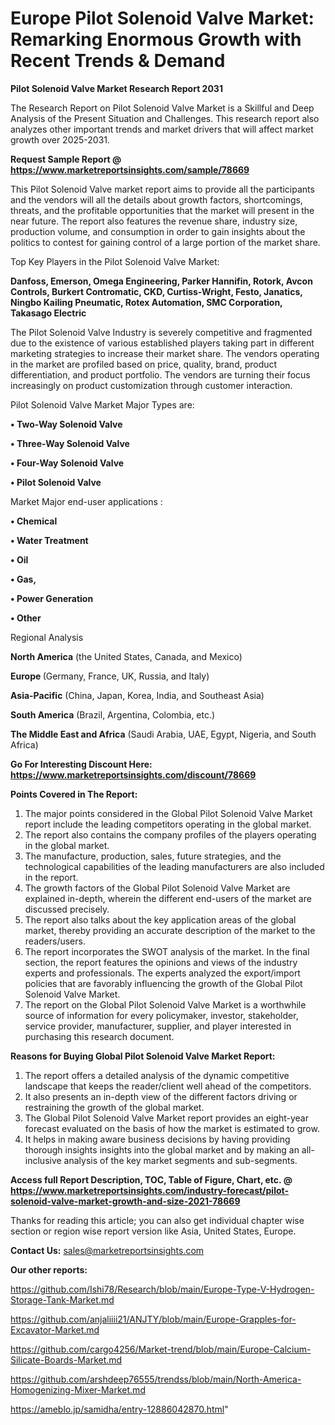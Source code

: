 # Europe Pilot Solenoid Valve Market: Remarking Enormous Growth with Recent Trends & Demand

<strong>Pilot Solenoid Valve Market Research Report 2031</strong>

The Research Report on Pilot Solenoid Valve Market is a Skillful and Deep Analysis of the Present Situation and Challenges. This research report also analyzes other important trends and market drivers that will affect market growth over 2025-2031.

<strong>Request Sample Report @ <a href=https://www.marketreportsinsights.com/sample/78669>https://www.marketreportsinsights.com/sample/78669</a></strong>

This Pilot Solenoid Valve market report aims to provide all the participants and the vendors will all the details about growth factors, shortcomings, threats, and the profitable opportunities that the market will present in the near future. The report also features the revenue share, industry size, production volume, and consumption in order to gain insights about the politics to contest for gaining control of a large portion of the market share.

Top Key Players in the Pilot Solenoid Valve Market:

<strong>Danfoss, Emerson, Omega Engineering, Parker Hannifin, Rotork, Avcon Controls, Burkert Contromatic, CKD, Curtiss-Wright, Festo, Janatics, Ningbo Kailing Pneumatic, Rotex Automation, SMC Corporation, Takasago Electric</strong>

The Pilot Solenoid Valve Industry is severely competitive and fragmented due to the existence of various established players taking part in different marketing strategies to increase their market share. The vendors operating in the market are profiled based on price, quality, brand, product differentiation, and product portfolio. The vendors are turning their focus increasingly on product customization through customer interaction.

Pilot Solenoid Valve Market Major Types are:

<strong>• Two-Way Solenoid Valve

• Three-Way Solenoid Valve

• Four-Way Solenoid Valve

• Pilot Solenoid Valve</strong>

Market Major end-user applications :

<strong>• Chemical

• Water Treatment

• Oil

• Gas,

• Power Generation

• Other</strong>

Regional Analysis

</u><strong><b>North America</b></strong> (the United States, Canada, and Mexico)

<strong><b>Europe </b></strong>(Germany, France, UK, Russia, and Italy)

<strong><b>Asia-Pacific</b></strong> (China, Japan, Korea, India, and Southeast Asia)

<strong><b>South America</b></strong> (Brazil, Argentina, Colombia, etc.)

<strong><b>The Middle East and Africa</b></strong> (Saudi Arabia, UAE, Egypt, Nigeria, and South Africa)

<strong>Go For Interesting Discount Here: <a href=https://www.marketreportsinsights.com/discount/78669>https://www.marketreportsinsights.com/discount/78669</a></strong>

<strong>Points Covered in The Report:</strong>
<ol>
  <li>The major points considered in the Global Pilot Solenoid Valve Market report include the leading competitors operating in the global market.</li>
  <li>The report also contains the company profiles of the players operating in the global market.</li>
  <li>The manufacture, production, sales, future strategies, and the technological capabilities of the leading manufacturers are also included in the report.</li>
  <li>The growth factors of the Global Pilot Solenoid Valve Market are explained in-depth, wherein the different end-users of the market are discussed precisely.</li>
  <li>The report also talks about the key application areas of the global market, thereby providing an accurate description of the market to the readers/users.</li>
  <li>The report incorporates the SWOT analysis of the market. In the final section, the report features the opinions and views of the industry experts and professionals. The experts analyzed the export/import policies that are favorably influencing the growth of the Global Pilot Solenoid Valve Market.</li>
  <li>The report on the Global Pilot Solenoid Valve Market is a worthwhile source of information for every policymaker, investor, stakeholder, service provider, manufacturer, supplier, and player interested in purchasing this research document.</li>
</ol>
<strong>Reasons for Buying Global Pilot Solenoid Valve Market Report:</strong>

<ol>
  <li>The report offers a detailed analysis of the dynamic competitive landscape that keeps the reader/client well ahead of the competitors.</li>
  <li>It also presents an in-depth view of the different factors driving or restraining the growth of the global market.</li>
  <li>The Global Pilot Solenoid Valve Market report provides an eight-year forecast evaluated on the basis of how the market is estimated to grow.</li>
  <li>It helps in making aware business decisions by having providing thorough insights insights into the global market and by making an all-inclusive analysis of the key market segments and sub-segments.</li>
</ol>
<strong>Access full Report Description, TOC, Table of Figure, Chart, etc. @ <a href=https://www.marketreportsinsights.com/industry-forecast/pilot-solenoid-valve-market-growth-and-size-2021-78669>https://www.marketreportsinsights.com/industry-forecast/pilot-solenoid-valve-market-growth-and-size-2021-78669</a></strong>


Thanks for reading this article; you can also get individual chapter wise section or region wise report version like Asia, United States, Europe.

<strong>Contact Us:</strong>
sales@marketreportsinsights.com

<strong>Our other reports:</strong>

<a href=https://github.com/Ishi78/Research/blob/main/Europe-Type-V-Hydrogen-Storage-Tank-Market.md>https://github.com/Ishi78/Research/blob/main/Europe-Type-V-Hydrogen-Storage-Tank-Market.md</a>

<a href=https://github.com/anjaliiii21/ANJTY/blob/main/Europe-Grapples-for-Excavator-Market.md>https://github.com/anjaliiii21/ANJTY/blob/main/Europe-Grapples-for-Excavator-Market.md</a>

<a href=https://github.com/cargo4256/Market-trend/blob/main/Europe-Calcium-Silicate-Boards-Market.md>https://github.com/cargo4256/Market-trend/blob/main/Europe-Calcium-Silicate-Boards-Market.md</a>

<a href=https://github.com/arshdeep76555/trendss/blob/main/North-America-Homogenizing-Mixer-Market.md>https://github.com/arshdeep76555/trendss/blob/main/North-America-Homogenizing-Mixer-Market.md</a>

<a href=https://ameblo.jp/samidha/entry-12886042870.html>https://ameblo.jp/samidha/entry-12886042870.html</a>"
